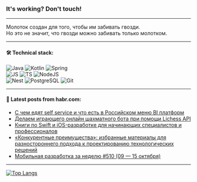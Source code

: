 ### It's working? Don't touch!

---
Молоток создан для того, чтобы им забивать гвозди. <br>
Но это не значит, что гвозди можно забивать только молотком.

---

#### 🛠️ Technical stack:

![Java](https://img.shields.io/badge/Java-informational?logo=Oracle&style=flat&logoColor=white&color=FF4500)
![Kotlin](https://img.shields.io/badge/Kotlin-informational?logo=Kotlin&style=flat&logoColor=white&color=774D97)
![Spring](https://img.shields.io/badge/SpringBoot-informational?logo=SpringBoot&style=flat&logoColor=white&color=6DB33F) <br>
![JS](https://img.shields.io/badge/JS-informational?logo=javaScript&style=flat&logoColor=black&color=F7Df1E)
![TS](https://img.shields.io/badge/TypeScript-informational?logo=typeScript&style=flat&logoColor=black&color=0667A8)
![NodeJS](https://img.shields.io/badge/NodeJS-informational?logo=node.js&style=flat&logoColor=white&color=70A760) <br>
![Nest](https://img.shields.io/badge/NestJS-informational?logo=NestJS&style=flat&logoColor=white&color=E0234E)
![PostgreSQL](https://img.shields.io/badge/PostgreSQL-informational?logo=PostgreSQL&style=flat&logoColor=white&color=DAA520)
![Git](https://img.shields.io/badge/Git-informational?logo=git&style=flat&logoColor=white&color=778899)

___

#### 💬 Latest posts from habr.com:

<!-- BLOG-POST-LIST:START -->
- [С чем едят self service и что есть в Российском меню BI платформ](https://habr.com/ru/articles/767572/?utm_source=habrahabr&utm_medium=rss&utm_campaign=767572)
- [Делаем играющего онлайн шахматного бота при помощи Lichess API](https://habr.com/ru/articles/765122/?utm_source=habrahabr&utm_medium=rss&utm_campaign=765122)
- [Книги по Swift и iOS-разработке для начинающих специалистов и профессионалов](https://habr.com/ru/companies/ru_mts/articles/767340/?utm_source=habrahabr&utm_medium=rss&utm_campaign=767340)
- [«Конкурентные преимущества»: избранные материалы для разностороннего подхода к проектированию технологических решений](https://habr.com/ru/articles/766024/?utm_source=habrahabr&utm_medium=rss&utm_campaign=766024)
- [Мобильная разработка за неделю #510 &lpar;09 — 15 октября&rpar;](https://habr.com/ru/companies/productivity_inside/articles/767526/?utm_source=habrahabr&utm_medium=rss&utm_campaign=767526)
<!-- BLOG-POST-LIST:END -->

---
[![Top Langs](https://github-readme-stats-git-master-advtsetting-gmailcom.vercel.app/api/top-langs/?username=zloylis&langs_count=10&hide_title=false&title_color=e6edf3&size_weight=0.5&count_weight=0.5&layout=compact&hide_border=true&theme=dracula)](https://github.com/zloylis)

<!-- ![GitHub stats](https://github-readme-stats-git-master-advtsetting-gmailcom.vercel.app/api?username=zloylis&show_icons=true&hide_border=true&theme=dracula&hide_title=true&include_all_commits=true&count_private=true&hide=contribs&hide_rank=true) -->
